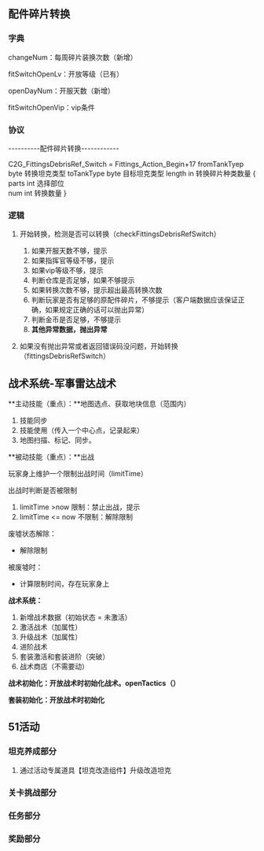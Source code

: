 ## 配件碎片转换

### **字典**

changeNum：每周碎片装换次数（新增）

fitSwitchOpenLv：开放等级（已有）

openDayNum：开服天数（新增）

fitSwitchOpenVip：vip条件

### **协议**

----------配件碎片转换------------

C2G_FittingsDebrisRef_Switch = Fittings_Action_Begin+17
fromTankTyep              byte               转换坦克类型
toTankType                  byte               目标坦克类型
length		    in                   转换碎片种类数量
{
	parts                       int             选择部位  
	num	                    int             转换数量
}

### 逻辑

1. 开始转换，检测是否可以转换（checkFittingsDebrisRefSwitch）

   1. 如果开服天数不够，提示
   2. 如果指挥官等级不够，提示
   3. 如果vip等级不够，提示
   4. 判断仓库是否足够，如果不够提示
   5. 如果转换次数不够，提示超出最高转换次数
   6. 判断玩家是否有足够的原配件碎片，不够提示（客户端数据应该保证正确，如果规定正确的话可以抛出异常）
   7. 判断金币是否足够，不够提示
   8. **其他异常数据，抛出异常**

2. 如果没有抛出异常或者返回错误码没问题，开始转换（fittingsDebrisRefSwitch）

   

## 战术系统-军事雷达战术

**主动技能（重点）：**地图选点、获取地块信息（范围内）

1. 技能同步
2. 技能使用（传入一个中心点，记录起来）
3. 地图扫描、标记、同步。

**被动技能（重点）：**出战

玩家身上维护一个限制出战时间（limitTime）

出战时判断是否被限制

1. limitTime >now  限制：禁止出战，提示
2. limitTime <= now  不限制：解除限制

废墟状态解除：

- 解除限制

被废墟时：

- 计算限制时间，存在玩家身上

**战术系统：**

1. 新增战术数据（初始状态 = 未激活）
2. 激活战术（加属性）
3. 升级战术（加属性）
4. 进阶战术 
5. 套装激活和套装进阶（突破）
6. 战术商店（不需要动）

**战术初始化：开放战术时初始化战术。openTactics（）**

**套装初始化：开放战术时初始化**

## 51活动

### 坦克养成部分

1. 通过活动专属道具【坦克改造组件】升级改造坦克

### 关卡挑战部分

### 任务部分

### 奖励部分